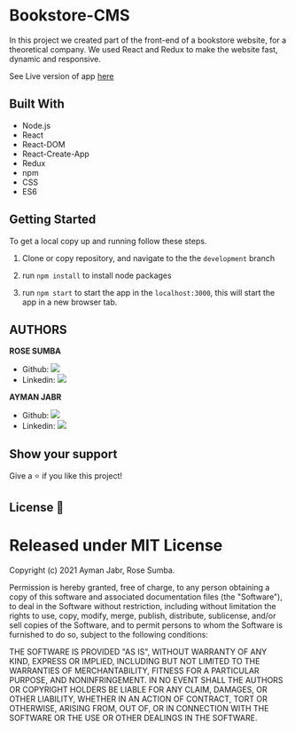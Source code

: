 # Bookstore-CMS

In this project we created part of the front-end of a bookstore website, for a theoretical company. We used React and Redux to make the website fast, dynamic and responsive. 

See Live version of app [here](https://project-bookstore-cms.herokuapp.com/) 

## Built With

- Node.js
- React
- React-DOM
- React-Create-App
- Redux
- npm
- CSS
- ES6

## Getting Started

To get a local copy up and running follow these steps.

1. Clone or copy repository, and navigate to the the `development` branch

2. run `npm install` to install node packages

3. run `npm start` to start the app in the `localhost:3000`, this will start the app in a new browser tab.


## AUTHORS

**ROSE SUMBA**

- Github: [![](https://img.shields.io/badge/GitHub-100000?style=for-the-badge&logo=github&logoColor=white)](https://github.com/ZawadiSumba66)
- Linkedin: [![](https://img.shields.io/badge/LinkedIn-0077B5?style=for-the-badge&logo=linkedin&logoColor=white)](https://www.linkedin.com/in/rosesumba/)


**AYMAN JABR**

- Github: [![](https://img.shields.io/badge/GitHub-100000?style=for-the-badge&logo=github&logoColor=white)](https://github.com/AymanJabr/)
- Linkedin: [![](https://img.shields.io/badge/LinkedIn-0077B5?style=for-the-badge&logo=linkedin&logoColor=white)](https://www.linkedin.com/in/ayman-jabr/)


## Show your support

Give a ⭐️ if you like this project!

## License :memo:
# Released under MIT License

Copyright (c) 2021 Ayman Jabr, Rose Sumba.

Permission is hereby granted, free of charge, to any person obtaining a copy of this software and associated documentation files (the "Software"), to deal in the Software without restriction, including without limitation the rights to use, copy, modify, merge, publish, distribute, sublicense, and/or sell copies of the Software, and to permit persons to whom the Software is furnished to do so, subject to the following conditions:

THE SOFTWARE IS PROVIDED "AS IS", WITHOUT WARRANTY OF ANY KIND, EXPRESS OR IMPLIED, INCLUDING BUT NOT LIMITED TO THE WARRANTIES OF MERCHANTABILITY, FITNESS FOR A PARTICULAR PURPOSE, AND NONINFRINGEMENT. IN NO EVENT SHALL THE AUTHORS OR COPYRIGHT HOLDERS BE LIABLE FOR ANY CLAIM, DAMAGES, OR OTHER LIABILITY, WHETHER IN AN ACTION OF CONTRACT, TORT OR OTHERWISE, ARISING FROM, OUT OF, OR IN CONNECTION WITH THE SOFTWARE OR THE USE OR OTHER DEALINGS IN THE SOFTWARE.